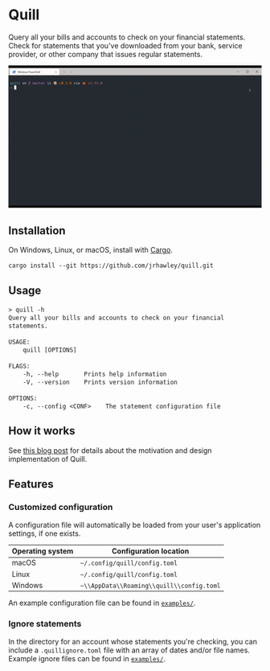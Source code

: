 # Quill

Query all your bills and accounts to check on your financial statements.
Check for statements that you've downloaded from your bank, service provider, or other company that issues regular statements.

![TUI demo](examples/demo.gif)

## Installation

On Windows, Linux, or macOS, install with [Cargo](https://doc.rust-lang.org/cargo/).

```shell
cargo install --git https://github.com/jrhawley/quill.git
```

## Usage

```shell
> quill -h
Query all your bills and accounts to check on your financial statements.

USAGE:
    quill [OPTIONS]

FLAGS:
    -h, --help       Prints help information
    -V, --version    Prints version information

OPTIONS:
    -c, --config <CONF>    The statement configuration file
```

## How it works

See [this blog post](https://jrhawley.github.io/2020/09/19/financial-statements-quill) for details about the motivation and design implementation of Quill.

## Features

### Customized configuration

A configuration file will automatically be loaded from your user's application settings, if one exists.

| Operating system | Configuration location                    |
| ---------------- | ----------------------------------------- |
| macOS            | `~/.config/quill/config.toml`             |
| Linux            | `~/.config/quill/config.toml`             |
| Windows          | `~\\AppData\\Roaming\\quill\\config.toml` |

An example configuration file can be found in [`examples/`](examples/config.toml).

### Ignore statements

In the directory for an account whose statements you're checking, you can include a `.quillignore.toml` file with an array of dates and/or file names.
Example ignore files can be found in [`examples/`](examples/).
